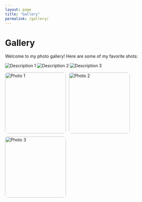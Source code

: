 ```yaml
---
layout: page
title: "Gallery"
permalink: /gallery/
---
```


# Gallery

Welcome to my photo gallery! Here are some of my favorite shots:

<!-- Add images here -->

![Description 1](/path/to/image1.jpg)
![Description 2](/path/to/image2.jpg)
![Description 3](/path/to/image3.jpg)

<div style="display: flex; flex-wrap: wrap; gap: 10px;">
  <img src="/assets/images/photo1.jpg" alt="Photo 1" style="width: 200px; border-radius: 8px;" />
  <img src="/assets/images/photo2.jpg" alt="Photo 2" style="width: 200px; border-radius: 8px;" />
  <img src="/assets/images/photo3.jpg" alt="Photo 3" style="width: 200px; border-radius: 8px;" />
</div>

